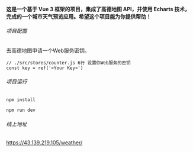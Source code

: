 #### 这是一个基于 Vue 3 框架的项目，集成了高德地图 API，并使用 Echarts 技术，完成的一个城市天气预览应用。希望这个项目能为你提供帮助！

###### 项目配置
去高德地图申请一个Web服务密钥。
```
// ./src/stores/counter.js 6行 设置你Web服务的密钥
const key = ref('<Your Key>')
```

###### 项目运行
```
npm install

npm run dev
```

###### 线上地址
https://43.139.219.105/weather/
